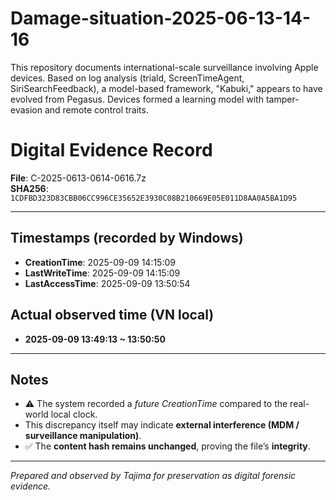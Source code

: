 # Damage-situation-2025-06-13-14-16
This repository documents international-scale surveillance involving Apple devices. Based on log analysis (triald, ScreenTimeAgent, SiriSearchFeedback), a model-based framework, "Kabuki," appears to have evolved from Pegasus. Devices formed a learning model with tamper-evasion and remote control traits.
# Digital Evidence Record

**File**: C-2025-0613-0614-0616.7z  
**SHA256**: `1CDFBD323D83CBB06CC996CE35652E3930C08B210669E05E011D8AA0A5BA1D95`

---

## Timestamps (recorded by Windows)

- **CreationTime**: 2025-09-09 14:15:09  
- **LastWriteTime**: 2025-09-09 14:15:09  
- **LastAccessTime**: 2025-09-09 13:50:54  

## Actual observed time (VN local)

- **2025-09-09 13:49:13 ~ 13:50:50**

---

## Notes
- ⚠️ The system recorded a *future CreationTime* compared to the real-world local clock.  
- This discrepancy itself may indicate **external interference (MDM / surveillance manipulation)**.  
- ✅ The **content hash remains unchanged**, proving the file’s **integrity**.  

---

*Prepared and observed by Tajima 
for preservation as digital forensic evidence.*
